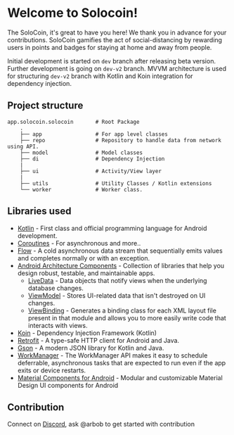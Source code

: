 # Welcome to Solocoin!

The SoloCoin, it's great to have you here! We thank you in advance for your contributions. SoloCoin gamifies the act of social-distancing by rewarding users in points and badges for staying at home and away from people.

Initial development is started on `dev` branch after releasing beta version. Further development is going on `dev-v2` branch. MVVM architecture is used for structuring `dev-v2` branch with Kotlin and Koin integration for dependency injection.

## Project structure

```
app.solocoin.solocoin    	# Root Package
    .
    ├── app 				# For app level classes
    ├── repo                # Repository to handle data from network using API.
    ├── model               # Model classes
    ├── di                  # Dependency Injection     
    |
    ├── ui                  # Activity/View layer  
    |
    ├── utils               # Utility Classes / Kotlin extensions
    └── worker              # Worker class.
```

## Libraries used
- [Kotlin](https://kotlinlang.org/) - First class and official programming language for Android development.
- [Coroutines](https://kotlinlang.org/docs/reference/coroutines-overview.html) - For asynchronous and more..
- [Flow](https://kotlin.github.io/kotlinx.coroutines/kotlinx-coroutines-core/kotlinx.coroutines.flow/-flow/) - A cold asynchronous data stream that sequentially emits values and completes normally or with an exception.
- [Android Architecture Components](https://developer.android.com/topic/libraries/architecture) - Collection of libraries that help you design robust, testable, and maintainable apps.
  - [LiveData](https://developer.android.com/topic/libraries/architecture/livedata) - Data objects that notify views when the underlying database changes.
  - [ViewModel](https://developer.android.com/topic/libraries/architecture/viewmodel) - Stores UI-related data that isn't destroyed on UI changes. 
  - [ViewBinding](https://developer.android.com/topic/libraries/view-binding) - Generates a binding class for each XML layout file present in that module and allows you to more easily write code that interacts with views.
- [Koin](https://start.insert-koin.io/) - Dependency Injection Framework (Kotlin)
- [Retrofit](https://square.github.io/retrofit/) - A type-safe HTTP client for Android and Java.
- [Gson](https://github.com/google/gson) - A modern JSON library for Kotlin and Java.
- [WorkManager](https://developer.android.com/topic/libraries/architecture/workmanager) - The WorkManager API makes it easy to schedule deferrable, asynchronous tasks that are expected to run even if the app exits or device restarts.
- [Material Components for Android](https://github.com/material-components/material-components-android) - Modular and customizable Material Design UI components for Android

## Contribution
Connect on [Discord](https://discord.gg/9Cegpv), ask @arbob to get started with contribution